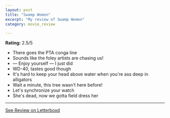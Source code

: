 ```yaml
---
layout: post
title: "Swamp Women"
excerpt: "My review of Swamp Women"
category: movie_review

---
```


**Rating:** 2.5/5

* There goes the PTA conga line
* Sounds like the foley artists are chasing us!
* — Enjoy yourself — I just did
* WD-40, tastes good though
* It's hard to keep your head above water when you're ass deep in alligators
* Wait a minute, this tree wasn't here before!
* Let's synchronize your watch
* She's dead, now we gotta field dress her

<hr>

[See Review on Letterboxd](https://boxd.it/57JrJl)
